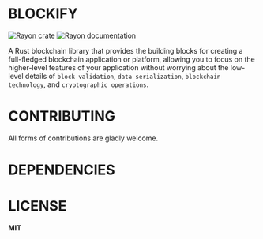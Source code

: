# BLOCKIFY

[![Rayon crate](https://img.shields.io/crates/v/blockify.svg)](https://crates.io/crates/blockify)
[![Rayon documentation](https://docs.rs/blockify/badge.svg)](https://docs.rs/blockify)

A Rust blockchain library that provides the building blocks for creating a full-fledged blockchain application or platform, allowing you to focus on the higher-level features of your application without worrying about the low-level details of `block validation`, `data serialization`, `blockchain technology`, and `cryptographic operations`.

# CONTRIBUTING

All forms of contributions are gladly welcome.

# DEPENDENCIES

# LICENSE

**MIT**

